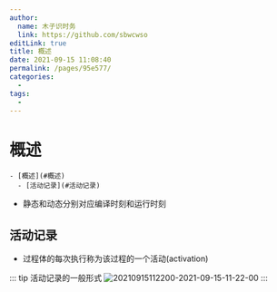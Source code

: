 ```yaml
---
author: 
  name: 木子识时务
  link: https://github.com/sbwcwso
editLink: true
title: 概述
date: 2021-09-15 11:08:40
permalink: /pages/95e577/
categories: 
  - 
tags: 
  - 
---
```


# 概述

```markmap
- [概述](#概述)
  - [活动记录](#活动记录)
```

* 静态和动态分别对应编译时刻和运行时刻

## 活动记录

* 过程体的每次执行称为该过程的一个活动(activation)

::: tip 活动记录的一般形式
![20210915112200-2021-09-15-11-22-00](https://cdn.jsdelivr.net/gh/sbwcwso/PicBed@master/20210915112200-2021-09-15-11-22-00.png)
:::

